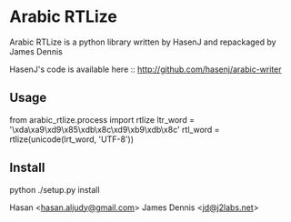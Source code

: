 Arabic RTLize
==========

Arabic RTLize is a python library written by HasenJ and repackaged by James Dennis

HasenJ's code is available here :: http://github.com/hasenj/arabic-writer

Usage
-----
from arabic_rtlize.process import rtlize
ltr_word = '\xda\xa9\xd9\x85\xdb\x8c\xd9\xb9\xdb\x8c'
rtl_word = rtlize(unicode(lrt_word, 'UTF-8'))

Install
-------

python ./setup.py install

Hasan        <<hasan.aljudy@gmail.com>>
James Dennis <<jd@j2labs.net>>

